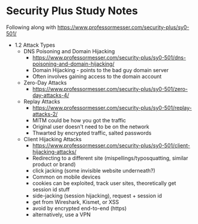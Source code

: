 # Security Plus Study Notes

Following along with https://www.professormesser.com/security-plus/sy0-501/

* 1.2 Attack Types
  * DNS Poisoning and Domain Hijacking
    * https://www.professormesser.com/security-plus/sy0-501/dns-poisoning-and-domain-hijacking/
    * Domain Hijacking - points to the bad guy domain server
    * Often involves gaining access to the domain account
  * Zero-Day Attacks
    * https://www.professormesser.com/security-plus/sy0-501/zero-day-attacks-4/
  * Replay Attacks
    * https://www.professormesser.com/security-plus/sy0-501/replay-attacks-2/
    * MITM could be how you got the traffic
    * Original user doesn't need to be on the network
    * Thwarted by encrypted traffic, salted passwords
  * Client Hijacking Attacks
    * https://www.professormesser.com/security-plus/sy0-501/client-hijacking-attacks/
    * Redirecting to a different site (mispellings/typosquatting, similar product or brand)
    * click jacking (some invisible website underneath?)
    * Common on mobile devices
    * cookies can be exploited, track user sites, theoretically get session id stuff
    * side-jacking (session hijacking), request + session id
    * get from Wireshark, Kismet, or XSS
    * avoid by encrypted end-to-end (https)
    * alternatively, use a VPN
    
    
